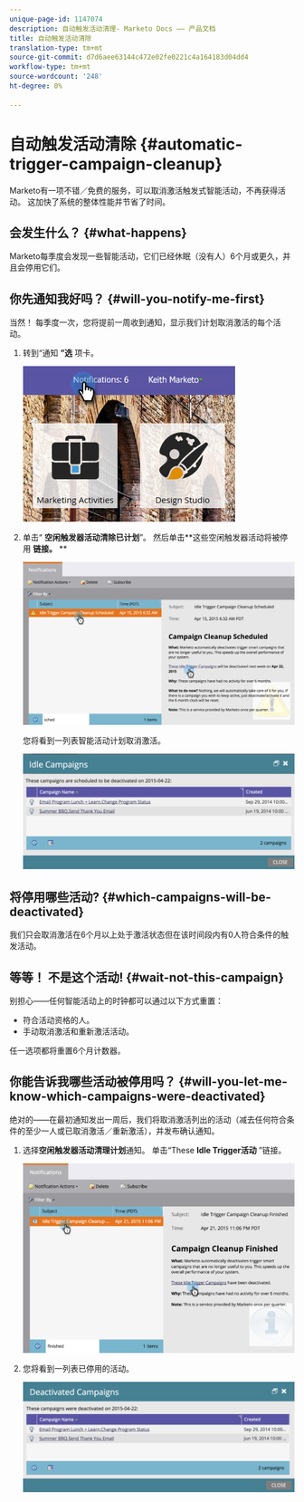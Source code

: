 ```yaml
---
unique-page-id: 1147074
description: 自动触发活动清理- Marketo Docs —— 产品文档
title: 自动触发活动清除
translation-type: tm+mt
source-git-commit: d7d6aee63144c472e02fe0221c4a164183d04dd4
workflow-type: tm+mt
source-wordcount: '248'
ht-degree: 0%

---
```



# 自动触发活动清除 {#automatic-trigger-campaign-cleanup}

Marketo有一项不错／免费的服务，可以取消激活触发式智能活动，不再获得活动。 这加快了系统的整体性能并节省了时间。

## 会发生什么？ {#what-happens}

Marketo每季度会发现一些智能活动，它们已经休眠（没有人）6个月或更久，并且会停用它们。

## 你先通知我好吗？ {#will-you-notify-me-first}

当然！ 每季度一次，您将提前一周收到通知，显示我们计划取消激活的每个活动。

1. 转到“通知 **”选** 项卡。

   ![](assets/notifications.png)

1. 单击“ **空闲触发器活动清除已计划**”。 然后单击**这些空闲触发器活动将被停用 **链接。** **

   ![](assets/image2015-4-27-20-3a48-3a35.png)

   您将看到一列表智能活动计划取消激活。

   ![](assets/image2015-4-27-20-3a35-3a29.png)

## 将停用哪些活动? {#which-campaigns-will-be-deactivated}

我们只会取消激活在6个月以上处于激活状态但在该时间段内有0人符合条件的触发活动。

## 等等！ 不是这个活动! {#wait-not-this-campaign}

别担心——任何智能活动上的时钟都可以通过以下方式重置：

* 符合活动资格的人。
* 手动取消激活和重新激活活动。

任一选项都将重置6个月计数器。

## 你能告诉我哪些活动被停用吗？ {#will-you-let-me-know-which-campaigns-were-deactivated}

绝对的——在最初通知发出一周后，我们将取消激活列出的活动（减去任何符合条件的至少一人或已取消激活／重新激活），并发布确认通知。

1. 选择**空闲触发器活动清理计划**通知。 单击“These **Idle Trigger活动** ”链接。

   ![](assets/image2015-4-27-20-3a56-3a41.png)

1. 您将看到一列表已停用的活动。

   ![](assets/image2015-4-27-20-3a58-3a38.png)


